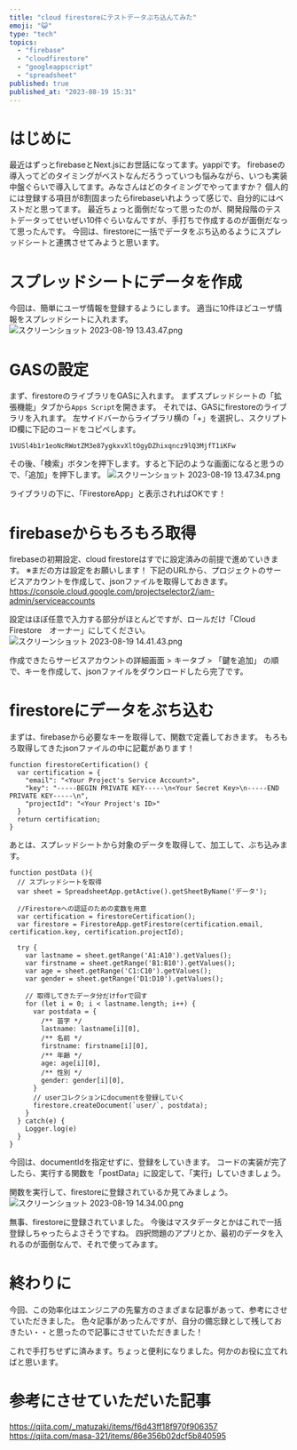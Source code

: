 ```yaml
---
title: "cloud firestoreにテストデータぶち込んてみた"
emoji: "😺"
type: "tech"
topics:
  - "firebase"
  - "cloudfirestore"
  - "googleappscript"
  - "spreadsheet"
published: true
published_at: "2023-08-19 15:31"
---
```


# はじめに
最近はずっとfirebaseとNext.jsにお世話になってます。yappiです。
firebaseの導入ってどのタイミングがベストなんだろうっていつも悩みながら、いつも実装中盤ぐらいで導入してます。みなさんはどのタイミングでやってますか？
個人的には登録する項目が8割固まったらfirebaseいれようって感じで、自分的にはベストだと思ってます。
最近ちょっと面倒だなって思ったのが、開発段階のテストデータってせいぜい10件ぐらいなんですが、手打ちで作成するのが面倒だなって思ったんです。
今回は、firestoreに一括でデータをぶち込めるようにスプレッドシートと連携させてみようと思います。

# スプレッドシートにデータを作成
今回は、簡単にユーザ情報を登録するようにします。
適当に10件ほどユーザ情報をスプレッドシートに入れます。
![スクリーンショット 2023-08-19 13.43.47.png](https://qiita-image-store.s3.ap-northeast-1.amazonaws.com/0/746815/16a8b6e5-61b8-5350-ee1e-774c37ef47ac.png)

# GASの設定
まず、firestoreのライブラリをGASに入れます。
まずスプレッドシートの「拡張機能」タブから`Apps Script`を開きます。
それでは、GASにfirestoreのライブラリを入れます。
左サイドバーからライブラリ横の「+」を選択し、スクリプトID欄に下記のコードをコピペします。
```
1VUSl4b1r1eoNcRWotZM3e87ygkxvXltOgyDZhixqncz9lQ3MjfT1iKFw
```
その後、「検索」ボタンを押下します。すると下記のような画面になると思うので、「追加」を押下します。
![スクリーンショット 2023-08-19 13.47.34.png](https://qiita-image-store.s3.ap-northeast-1.amazonaws.com/0/746815/6dc042c9-df59-eb29-0b22-f06d1f2a344b.png)

ライブラリの下に、「FirestoreApp」と表示されればOKです！

# firebaseからもろもろ取得
firebaseの初期設定、cloud firestoreはすでに設定済みの前提で進めていきます。
※まだの方は設定をお願いします！
下記のURLから、プロジェクトのサービスアカウントを作成して、jsonファイルを取得しておきます。
https://console.cloud.google.com/projectselector2/iam-admin/serviceaccounts

設定はほぼ任意で入力する部分がほとんどですが、ロールだけ「Cloud Firestore　オーナー」にしてください。
![スクリーンショット 2023-08-19 14.41.43.png](https://qiita-image-store.s3.ap-northeast-1.amazonaws.com/0/746815/47a6d7b3-fc0f-b6ef-e5ed-a98bf445183d.png)

作成できたらサービスアカウントの詳細画面 > キータブ > 「鍵を追加」 の順で、キーを作成して、jsonファイルをダウンロードしたら完了です。

# firestoreにデータをぶち込む
まずは、firebaseから必要なキーを取得して、関数で定義しておきます。
もろもろ取得してきたjsonファイルの中に記載があります！
```
function firestoreCertification() {
  var certification = {
    "email": "<Your Project's Service Account>", 
    "key": "-----BEGIN PRIVATE KEY-----\n<Your Secret Key>\n-----END PRIVATE KEY-----\n",
    "projectId": "<Your Project's ID>"
  }
  return certification;
}
```

あとは、スプレッドシートから対象のデータを取得して、加工して、ぶち込みます。
```
function postData (){
  // スプレッドシートを取得
  var sheet = SpreadsheetApp.getActive().getSheetByName('データ');

  //Firestoreへの認証のための変数を用意
  var certification = firestoreCertification();
  var firestore = FirestoreApp.getFirestore(certification.email, certification.key, certification.projectId);

  try {
    var lastname = sheet.getRange('A1:A10').getValues();
    var firstname = sheet.getRange('B1:B10').getValues();
    var age = sheet.getRange('C1:C10').getValues();
    var gender = sheet.getRange('D1:D10').getValues();

    // 取得してきたデータ分だけforで回す
    for (let i = 0; i < lastname.length; i++) {
      var postdata = {
        /** 苗字 */
        lastname: lastname[i][0],
        /** 名前 */
        firstname: firstname[i][0],
        /** 年齢 */
        age: age[i][0],
        /** 性別 */
        gender: gender[i][0],
      }
      // userコレクションにdocumentを登録していく
      firestore.createDocument(`user/`, postdata);
    }
  } catch(e) {
    Logger.log(e)
  }
}
```

今回は、documentIdを指定せずに、登録をしていきます。
コードの実装が完了したら、実行する関数を「postData」に設定して、「実行」していきましょう。

関数を実行して、firestoreに登録されているか見てみましょう。
![スクリーンショット 2023-08-19 14.34.00.png](https://qiita-image-store.s3.ap-northeast-1.amazonaws.com/0/746815/0654d663-5c38-743b-b27a-6bc20a7df75c.png)


無事、firestoreに登録されていました。
今後はマスタデータとかはこれで一括登録しちゃったらよさそうですね。
四択問題のアプリとか、最初のデータを入れるのが面倒なんで、それで使ってみます。

# 終わりに
今回、この効率化はエンジニアの先輩方のさまざまな記事があって、参考にさせていただきました。
色々記事があったんですが、自分の備忘録として残しておきたい・・と思ったので記事にさせていただきました！

これで手打ちせずに済みます。ちょっと便利になりました。何かのお役に立てればと思います。

# 参考にさせていただいた記事
https://qiita.com/_matuzaki/items/f6d43ff18f970f906357
https://qiita.com/masa-321/items/86e356b02dcf5b840595
